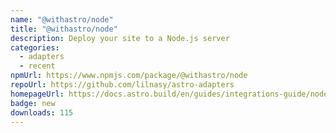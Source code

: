 ```yaml
---
name: "@withastro/node"
title: "@withastro/node"
description: Deploy your site to a Node.js server
categories:
  - adapters
  - recent
npmUrl: https://www.npmjs.com/package/@withastro/node
repoUrl: https://github.com/lilnasy/astro-adapters
homepageUrl: https://docs.astro.build/en/guides/integrations-guide/node/
badge: new
downloads: 115
---
```

